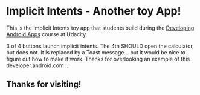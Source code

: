 # Implicit Intents - Another toy App!

This is the Implicit Intents toy app that students build during the [Developing Android Apps](https://www.udacity.com/course/new-android-fundamentals--ud851) course at Udacity.

3 of 4 buttons launch implicit intents. The 4th SHOULD open the calculator, but does not. It is replaced by a Toast message... but it would be nice to figure out how to make it work. Thanks for overlooking an example of this developer.android.com ...

## Thanks for visiting!